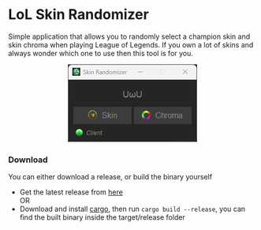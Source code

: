 # LoL Skin Randomizer

Simple application that allows you to randomly select a champion skin and skin chroma when playing League of Legends. If you own a lot of skins and always wonder which one to use then this tool is for you.

<p align="center">
    <img src="images/Preview1.png" />
</p>

### Download

You can either download a release, or build the binary yourself

- Get the latest release from [here](https://github.com/Guido30/LoLSkinRandomizer/releases)  
  OR
- Download and install [cargo](https://www.rust-lang.org/tools/install), then run `cargo build --release`, you can find the built binary inside the target/release folder
